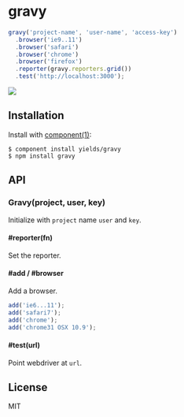 
# gravy

```js
gravy('project-name', 'user-name', 'access-key')
  .browser('ie9..11')
  .browser('safari')
  .browser('chrome')
  .browser('firefox')
  .reporter(gravy.reporters.grid())
  .test('http://localhost:3000');
```

![](https://i.cloudup.com/MQH9EeXAC3.png)

## Installation

  Install with [component(1)](http://component.io):

    $ component install yields/gravy
    $ npm install gravy

## API

### Gravy(project, user, key)

  Initialize with `project` name `user` and `key`.

#### #reporter(fn)

  Set the reporter.

#### #add / #browser

  Add a browser.

  ```js
  add('ie6...11');
  add('safari7');
  add('chrome');
  add('chrome31 OSX 10.9');
  ```

#### #test(url)

  Point webdriver at `url`.

## License

  MIT
